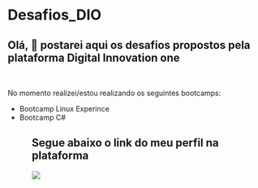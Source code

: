 # Desafios_DIO

<meta charset="utf-8">

<h2>Olá, &#x1F44B; postarei aqui os desafios propostos pela plataforma Digital Innovation one </h2>
<br>

No momento realizei/estou realizando os seguintes bootcamps: 
<ul type = "disc">
  <li> Bootcamp Linux Experince 
  <li> Bootcamp C# 
<ul/>
<h2>Segue abaixo o link do meu perfil na plataforma </h2>

<a href = "https://web.dio.me/users/lulubaroal18?tab=achievements"> <img src = "https://imgs.search.brave.com/MQ24J9LNtBf-GT00ckuWSjTrsNA1vgveVJ1cRKFg8A0/rs:fit:905:225:1/g:ce/aHR0cHM6Ly90c2Ux/Lm1tLmJpbmcubmV0/L3RoP2lkPU9JUC4y/ZFMxRmpJT3ZlZ29a/NXh2UGtxRHJRSGFE/NCZwaWQ9QXBp">
</a>

